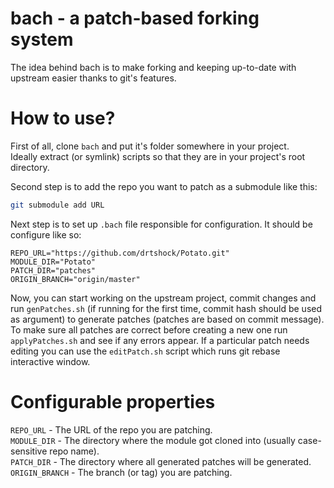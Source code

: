 # bach - a patch-based forking system

The idea behind bach is to make forking and keeping up-to-date with upstream easier thanks to git's features.

# How to use?

First of all, clone `bach` and put it's folder somewhere in your project. \
Ideally extract (or symlink) scripts so that they are in your project's root directory.

Second step is to add the repo you want to patch as a submodule like this:
```bash
git submodule add URL
```

Next step is to set up `.bach` file responsible for configuration. It should be configure like so:
```properties
REPO_URL="https://github.com/drtshock/Potato.git"
MODULE_DIR="Potato"
PATCH_DIR="patches"
ORIGIN_BRANCH="origin/master"
```

Now, you can start working on the upstream project, commit changes and run `genPatches.sh` (if running for the first time, commit hash should be used as argument) to generate patches (patches are based on commit message). To make sure all patches are correct before creating a new one run `applyPatches.sh` and see if any errors appear. If a particular patch needs editing you can use the `editPatch.sh` script which runs git rebase interactive window.

# Configurable properties

`REPO_URL` - The URL of the repo you are patching. \
`MODULE_DIR` - The directory where the module got cloned into (usually case-sensitive repo name). \
`PATCH_DIR` - The directory where all generated patches will be generated. \
`ORIGIN_BRANCH` - The branch (or tag) you are patching.

